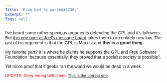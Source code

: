 ```yaml
---
Title: 'From bad to worse&#8230;'
Excerpt: ""
Tags: null
---
```

<p><span class="265461714-01082003"><font face="Arial">I've heard some rather specious arguments defending the GPL and it's followers. But </font><a href="http://discuss.fogcreek.com/joelonsoftware/default.asp?cmd=show&amp;ixPost=61231&amp;ixReplies=25"><font face="Arial">this one over at Joel's message board</font></a><font face="Arial"> takes them to an entirely new low. </font></span><span class="265461714-01082003"><font face="Arial">The gist of his argument is that the GPL is Marxist and <strong>this is a good thing.</strong> </font></span></p>
<p><span class="265461714-01082003"><font face="Arial">My favorite part? It is where he claims he supports the GPL and Free Software Foundation "because essentially, they proved that a socialist society is possible". </font></span></p>
<p><span class="265461714-01082003"><font face="Arial">Yet more proof that if geeks ran the world we would be dead in a week.</font></span></p>
<p><span class="265461714-01082003"><font face="Arial" color="#ff0000" size="2">UPDATE: Sorry, wrong URL there. </font><a href="http://discuss.fogcreek.com/joelonsoftware/default.asp?cmd=show&amp;ixPost=61231&amp;ixReplies=25"><font face="Arial" size="2">This is the correct one</font></a><font face="Arial" size="2">.</font></span></p>